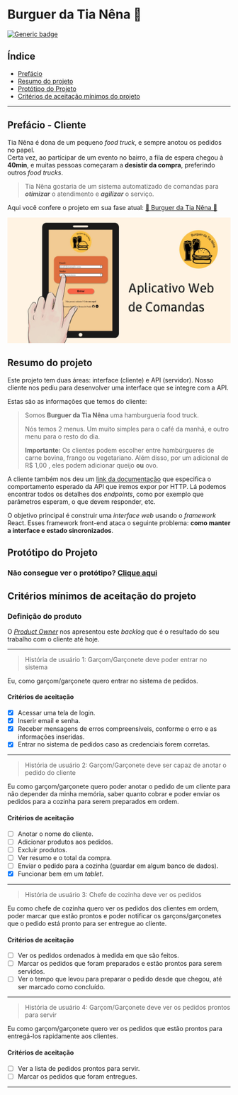 # Burguer da Tia Nêna 🚧

[![Generic badge](https://img.shields.io/badge/PROGRESSO_DO_PROJETO-EM_DESENVOLVIMENTO-yellow.svg)](https://shields.io/)

## Índice
* [Prefácio](#prefácio---cliente)
* [Resumo do projeto](#resumo-do-projeto)
* [Protótipo do Projeto](#protótipo-do-projeto)
* [Critérios de aceitação mínimos do projeto](#critérios-mínimos-de-aceitação-do-projeto)

***

## Prefácio - Cliente

Tia Nêna é dona de um pequeno *food truck*, e sempre anotou os pedidos no papel. <br> Certa vez, ao participar de um evento no bairro, a fila de espera chegou à **40min**, e muitas pessoas começaram a **desistir da compra**, preferindo outros *food trucks*.

> Tia Nêna gostaria de um sistema automatizado de comandas para ***otimizar*** o atendimento e ***agilizar*** o serviço.

Aqui você confere o projeto em sua fase atual: [🚧 Burguer da Tia Nêna 🚧](https://brulibra.github.io/sap007-burger-queen-api-client/)

<img src="./src/images/readmeTablet.jpg">

## Resumo do projeto

Este projeto tem duas áreas: interface (cliente) e API (servidor). Nosso
cliente nos pediu para desenvolver uma interface que se integre com a API.

Estas são as informações que temos do cliente:

> Somos **Burguer da Tia Nêna** uma hamburgueria food truck.
>
>Nós temos 2 menus. Um muito simples para o café da manhã, e outro menu para o resto do dia.
>
> **Importante:** Os clientes podem escolher entre hambúrgueres de carne bovina,
> frango ou vegetariano. Além disso, por um adicional de R\$ 1,00 , eles podem
> adicionar queijo **ou** ovo.
>

A cliente também nos deu um [link da documentação](https://lab-api-bq.herokuapp.com/api-docs/) que especifica o comportamento esperado da API que iremos expor por HTTP.
Lá podemos encontrar todos os detalhes dos _endpoints_, como por exemplo
que parâmetros esperam, o que devem responder, etc.

O objetivo principal é construir uma _interface web_ usando o
_framework_ React. Esses framework front-end ataca
o seguinte problema: **como manter a interface e estado sincronizados**.

## Protótipo do Projeto

<!-- <a href="https://www.figma.com/embed?embed_host=share&url=https%3A%2F%2Fwww.figma.com%2Fproto%2FwrNQKPYEAZp0CxiCHYf3hx%2FProt%25C3%25B3tipo-Burger-Tia-N%25C3%25AAna%3Fpage-id%3D0%253A1%26node-id%3D2%253A2%26viewport%3D-271%252C431%252C0.51%26scaling%3Dscale-down%26starting-point-node-id%3D2%253A2" target="_blank"><img src="./src/images/readmeTablet.jpg"></a> -->

### Não consegue ver o protótipo? [Clique aqui](https://www.figma.com/proto/wrNQKPYEAZp0CxiCHYf3hx/Prot%C3%B3tipo-Burger-Tia-N%C3%AAna?page-id=0%3A1&node-id=2%3A2&viewport=-271%2C431%2C0.51&scaling=scale-down&starting-point-node-id=2%3A2)


## Critérios mínimos de aceitação do projeto

### Definição do produto

O [_Product Owner_](https://www.youtube.com/watch?v=7lhnYbmovb4) nos apresentou
este _backlog_ que é o resultado do seu trabalho com o cliente até hoje.

***

> História de usuário 1: Garçom/Garçonete deve poder entrar no sistema

Eu, como garçom/garçonete quero entrar no sistema de pedidos.

#### Critérios de aceitação

- [x] Acessar uma tela de login.
- [x] Inserir email e senha.
- [x] Receber mensagens de erros compreensíveis, conforme o erro e as informações inseridas.
- [x] Entrar no sistema de pedidos caso as credenciais forem corretas.

***

> História de usuário 2: Garçom/Garçonete deve ser capaz de anotar o pedido do cliente

Eu como garçom/garçonete quero poder anotar o pedido de um cliente para não
depender da minha memória, saber quanto cobrar e poder enviar os pedidos para a
cozinha para serem preparados em ordem.

#### Critérios de aceitação

- [ ] Anotar o nome do cliente.
- [ ] Adicionar produtos aos pedidos.
- [ ] Excluir produtos.
- [ ] Ver resumo e o total da compra.
- [ ] Enviar o pedido para a cozinha (guardar em algum banco de dados).
- [x] Funcionar bem em um _tablet_.

***

> História de usuário 3: Chefe de cozinha deve ver os pedidos

Eu como chefe de cozinha quero ver os pedidos dos clientes em ordem, poder
marcar que estão prontos e poder notificar os garçons/garçonetes que o pedido
está pronto para ser entregue ao cliente.

#### Critérios de aceitação

- [ ] Ver os pedidos ordenados à medida em que são feitos.
- [ ] Marcar os pedidos que foram preparados e estão prontos para serem servidos.
- [ ] Ver o tempo que levou para preparar o pedido desde que chegou, até ser marcado
  como concluído.

***

> História de usuário 4: Garçom/Garçonete deve ver os pedidos prontos para servir

Eu como garçom/garçonete quero ver os pedidos que estão prontos para entregá-los
rapidamente aos clientes.

#### Critérios de aceitação

- [ ] Ver a lista de pedidos prontos para servir.
- [ ] Marcar os pedidos que foram entregues.

***
